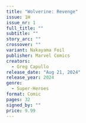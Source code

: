 ```yaml
---
title: "Wolverine: Revenge"
issue: 1H
issue_nr: 1
full_title: ""
subtitle: ""
story_arc: ""
crossover: ""
variant: Nakayama Foil
publisher: Marvel Comics
creators:
  - Greg Capullo
release_date: "Aug 21, 2024"
release_year: 2024
genre:
  - Super-Heroes
format: Comic
pages: 32
signed_by: ""
price: 9.99
---
```

